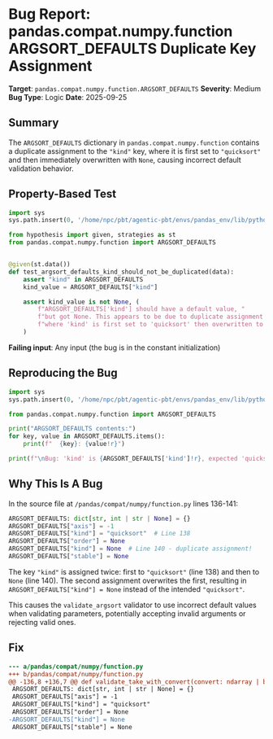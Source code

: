 # Bug Report: pandas.compat.numpy.function ARGSORT_DEFAULTS Duplicate Key Assignment

**Target**: `pandas.compat.numpy.function.ARGSORT_DEFAULTS`
**Severity**: Medium
**Bug Type**: Logic
**Date**: 2025-09-25

## Summary

The `ARGSORT_DEFAULTS` dictionary in `pandas.compat.numpy.function` contains a duplicate assignment to the `"kind"` key, where it is first set to `"quicksort"` and then immediately overwritten with `None`, causing incorrect default validation behavior.

## Property-Based Test

```python
import sys
sys.path.insert(0, '/home/npc/pbt/agentic-pbt/envs/pandas_env/lib/python3.13/site-packages')

from hypothesis import given, strategies as st
from pandas.compat.numpy.function import ARGSORT_DEFAULTS


@given(st.data())
def test_argsort_defaults_kind_should_not_be_duplicated(data):
    assert "kind" in ARGSORT_DEFAULTS
    kind_value = ARGSORT_DEFAULTS["kind"]

    assert kind_value is not None, (
        f"ARGSORT_DEFAULTS['kind'] should have a default value, "
        f"but got None. This appears to be due to duplicate assignment "
        f"where 'kind' is first set to 'quicksort' then overwritten to None."
    )
```

**Failing input**: Any input (the bug is in the constant initialization)

## Reproducing the Bug

```python
import sys
sys.path.insert(0, '/home/npc/pbt/agentic-pbt/envs/pandas_env/lib/python3.13/site-packages')

from pandas.compat.numpy.function import ARGSORT_DEFAULTS

print("ARGSORT_DEFAULTS contents:")
for key, value in ARGSORT_DEFAULTS.items():
    print(f"  {key}: {value!r}")

print(f"\nBug: 'kind' is {ARGSORT_DEFAULTS['kind']!r}, expected 'quicksort'")
```

## Why This Is A Bug

In the source file at `/pandas/compat/numpy/function.py` lines 136-141:

```python
ARGSORT_DEFAULTS: dict[str, int | str | None] = {}
ARGSORT_DEFAULTS["axis"] = -1
ARGSORT_DEFAULTS["kind"] = "quicksort"  # Line 138
ARGSORT_DEFAULTS["order"] = None
ARGSORT_DEFAULTS["kind"] = None  # Line 140 - duplicate assignment!
ARGSORT_DEFAULTS["stable"] = None
```

The key `"kind"` is assigned twice: first to `"quicksort"` (line 138) and then to `None` (line 140). The second assignment overwrites the first, resulting in `ARGSORT_DEFAULTS["kind"] = None` instead of the intended `"quicksort"`.

This causes the `validate_argsort` validator to use incorrect default values when validating parameters, potentially accepting invalid arguments or rejecting valid ones.

## Fix

```diff
--- a/pandas/compat/numpy/function.py
+++ b/pandas/compat/numpy/function.py
@@ -136,8 +136,7 @@ def validate_take_with_convert(convert: ndarray | bool | None, args, kwargs) ->
 ARGSORT_DEFAULTS: dict[str, int | str | None] = {}
 ARGSORT_DEFAULTS["axis"] = -1
 ARGSORT_DEFAULTS["kind"] = "quicksort"
 ARGSORT_DEFAULTS["order"] = None
-ARGSORT_DEFAULTS["kind"] = None
 ARGSORT_DEFAULTS["stable"] = None


```